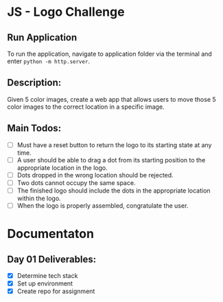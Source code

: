 # JS - Logo Challenge

## Run Application
To run the application, navigate to application folder via the terminal and enter `python -m http.server`.

## Description:
Given 5 color images, create a web app that allows users to move those 5 color images to the correct location in a specific image. 

## Main Todos:
- [ ] Must have a reset button to return the logo to its starting state at any time.
- [ ] A user should be able to drag a dot from its starting position to the appropriate location in
the logo.
- [ ] Dots dropped in the wrong location should be rejected.
- [ ] Two dots cannot occupy the same space.
- [ ] The finished logo should include the dots in the appropriate location within the logo.
- [ ] When the logo is properly assembled, congratulate the user.

# Documentaton
## Day 01 Deliverables:
- [x] Determine tech stack  
- [x] Set up environment
- [x] Create repo for assignment
